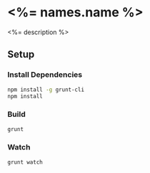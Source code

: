 # <%= names.name %>

<%= description %>

## Setup

### Install Dependencies

```bash
npm install -g grunt-cli
npm install
```

### Build

```bash
grunt
```

### Watch

```bash
grunt watch
```

